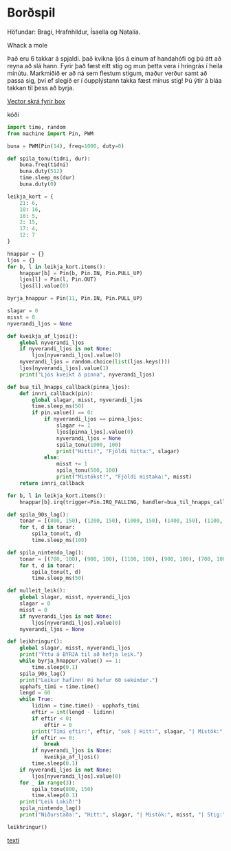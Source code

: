 # Borðspil

 Höfundar: Bragi, Hrafnhildur, Ísaella og Natalía.

Whack a mole



Það eru 6 takkar á spjaldi. það kvikna ljós á einum af handahófi og þú átt að reyna að slá hann. Fyrir það fæst eitt stig og mun þetta vera í hringrás í heila mínútu. Markmiðið er að ná sem flestum stigum, maður verður samt að passa sig, því ef slegið er í óupplýstann takka fæst mínus stig! Þú ýtir á bláa takkan til þess að byrja.

[Vector skrá fyrir box](https://github.com/bragileo/Bordspil/blob/main/myndir/bordspil.svg)



kóði
```python
import time, random
from machine import Pin, PWM

buna = PWM(Pin(14), freq=1000, duty=0)

def spila_tonu(tidni, dur):
    buna.freq(tidni)
    buna.duty(512)
    time.sleep_ms(dur)
    buna.duty(0)

leikja_kort = {
    21: 6,
    10: 16,
    18: 5,
    2: 15,
    17: 4,
    12: 7
}

hnappar = {}
ljos = {}
for b, l in leikja_kort.items():
    hnappar[b] = Pin(b, Pin.IN, Pin.PULL_UP)
    ljos[l] = Pin(l, Pin.OUT)
    ljos[l].value(0)

byrja_hnappur = Pin(11, Pin.IN, Pin.PULL_UP)

slagar = 0
misst = 0
nyverandi_ljos = None

def kveikja_af_ljosi():
    global nyverandi_ljos
    if nyverandi_ljos is not None:
        ljos[nyverandi_ljos].value(0)
    nyverandi_ljos = random.choice(list(ljos.keys()))
    ljos[nyverandi_ljos].value(1)
    print("Ljós kveikt á pinna", nyverandi_ljos)

def bua_til_hnapps_callback(pinna_ljos):
    def innri_callback(pin):
        global slagar, misst, nyverandi_ljos
        time.sleep_ms(50)
        if pin.value() == 0:
            if nyverandi_ljos == pinna_ljos:
                slagar += 1
                ljos[pinna_ljos].value(0)
                nyverandi_ljos = None
                spila_tonu(1000, 100)
                print("Hitti!", "Fjöldi hitta:", slagar)
            else:
                misst += 1
                spila_tonu(500, 100)
                print("Mistókst!", "Fjöldi mistaka:", misst)
    return innri_callback

for b, l in leikja_kort.items():
    hnappar[b].irq(trigger=Pin.IRQ_FALLING, handler=bua_til_hnapps_callback(l))

def spila_90s_lag():
    tonar = [(800, 150), (1200, 150), (1000, 150), (1400, 150), (1100, 300)]
    for t, d in tonar:
        spila_tonu(t, d)
        time.sleep_ms(100)

def spila_nintendo_lag():
    tonar = [(700, 100), (900, 100), (1100, 100), (900, 100), (700, 100), (500, 300)]
    for t, d in tonar:
        spila_tonu(t, d)
        time.sleep_ms(50)

def nulleit_leik():
    global slagar, misst, nyverandi_ljos
    slagar = 0
    misst = 0
    if nyverandi_ljos is not None:
        ljos[nyverandi_ljos].value(0)
    nyverandi_ljos = None

def leikhringur():
    global slagar, misst, nyverandi_ljos
    print("Ýttu á BYRJA til að hefja leik.")
    while byrja_hnappur.value() == 1:
        time.sleep(0.1)
    spila_90s_lag()
    print("Leikur hafinn! Þú hefur 60 sekúndur.")
    upphafs_timi = time.time()
    lengd = 60
    while True:
        lidinn = time.time() - upphafs_timi
        eftir = int(lengd - lidinn)
        if eftir < 0:
            eftir = 0
        print("Tími eftir:", eftir, "sek | Hitt:", slagar, "| Mistök:", misst)
        if eftir == 0:
            break
        if nyverandi_ljos is None:
            kveikja_af_ljosi()
        time.sleep(0.1)
    if nyverandi_ljos is not None:
        ljos[nyverandi_ljos].value(0)
    for _ in range(3):
        spila_tonu(800, 150)
        time.sleep(0.1)
    print("Leik Lokið!")
    spila_nintendo_lag()
    print("Niðurstaða:", "Hitt:", slagar, "| Mistök:", misst, "| Stig:", slagar - misst)

leikhringur()
```


[texti](https://github.com/bragileo/Bordspil/blob/main/myndir/IMG_2905.HEIC)

